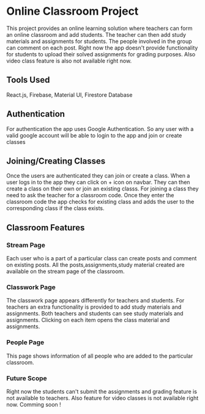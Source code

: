 # Online Classroom Project

This project provides an online learning solution where teachers can form an online classroom and add students. The teacher can then add study materials and assignments for students. The people involved in the group can comment on each post. Right now the app doesn't provide functionality for students to upload their solved assignments for grading purposes. Also video class feature is also not available right now.

## Tools Used

React.js, Firebase, Material UI, Firestore Database

## Authentication

For authentication the app uses Google Authentication. So any user with a valid google account will be able to login to the app and join or create classes

## Joining/Creating Classes

Once the users are authenticated they can join or create a class. When a user logs in to the app they can click on + icon on navbar. They can then create a class on their own or join an existing classs. For joining a class they need to ask the teacher for a classroom code. Once they enter the classroom code the app checks for existing class and adds the user to the corresponding class if the class exists.

## Classroom Features

### Stream Page

Each user who is a part of a particular class can create posts and comment on existing posts. All the posts,assignments,study material created are available on the stream page of the classroom.

### Classwork Page

The classwork page appears differently for teachers and students. For teachers an extra functionality is provided to add study materials and assignments. Both teachers and students can see study materials and assignments. Clicking on each item opens the class material and assignments.

### People Page

This page shows information of all people who are added to the particular classroom.

### Future Scope

Right now the students can't submit the assignments and grading feature is not available to teachers. Also feature for video classes is not available right now. Comming soon !